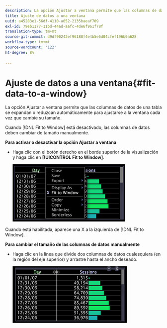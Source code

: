 ```yaml
---
description: La opción Ajustar a ventana permite que las columnas de datos de una tabla se expandan o reduzcan automáticamente para ajustarse a la ventana cada vez que cambie su tamaño.
title: Ajuste de datos a una ventana
uuid: a45283e1-56df-4110-a052-2135baeaf709
exl-id: 79eb1177-11bd-44ad-aafc-4de6f961f78f
translation-type: tm+mt
source-git-commit: d9df90242ef96188f4e4b5e6d04cfef196b0a628
workflow-type: tm+mt
source-wordcount: '122'
ht-degree: 8%

---
```


# Ajuste de datos a una ventana{#fit-data-to-a-window}

La opción Ajustar a ventana permite que las columnas de datos de una tabla se expandan o reduzcan automáticamente para ajustarse a la ventana cada vez que cambie su tamaño.

Cuando [!DNL Fit to Window] está desactivado, las columnas de datos deben cambiar de tamaño manualmente.

**Para activar o desactivar la opción Ajustar a ventana**

* Haga clic con el botón derecho en el borde superior de la visualización y haga clic en **[!UICONTROL Fit to Window]**.

   ![](assets/mnu_Table_Fit.png)

Cuando está habilitada, aparece una X a la izquierda de [!DNL Fit to Window].

**Para cambiar el tamaño de las columnas de datos manualmente**

* Haga clic en la línea que divide dos columnas de datos cualesquiera (en la región del eje superior) y arrastre hasta el ancho deseado.

   ![](assets/mnu_Table_Resize.png)
